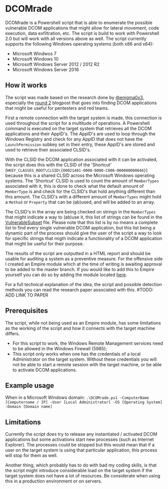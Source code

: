 # DCOMrade
DCOMrade is a Powershell script that is able to enumerate the possible vulnerable DCOM applications that might allow for lateral movement, code execution, data exfiltration, etc. The script is build to work with Powershell 2.0 but will work with all versions above as well. The script currently supports the following Windows operating systems (both x86 and x64):

* Microsoft Windwos 7
* Microsoft Windows 10
* Microsoft Windows Server 2012 / 2012 R2
* Microsoft Windows Server 2016

## How it works
The script was made based on the research done by [@enigma0x3](https://twitter.com/enigma0x3), especially the [round 2](https://enigma0x3.net/2017/01/23/lateral-movement-via-dcom-round-2/) blogpost that goes into finding DCOM applications that might be useful for pentesters and red teams.

First a remote connection with the target system is made, this connection is used throughout the script for a multitude of operations. A Powershell command is executed on the target system that retrieves all the DCOM applications and their AppID's. The AppID's are used to loop through the Windows Registry and check for any AppID that does not have the `LaunchPermission` subkey set in their entry, these AppID's are stored and used to retrieve their associated CLSID's.

With the CLSID the DCOM application associated with it can be activated, the script does this with the CLSID of the 'Shortcut' (`HKEY_CLASSES_ROOT\CLSID\{00021401-0000-0000-C000-000000000046}`) because this is a shared CLSID across the Microsoft Windows operating systems. The 'Shortcut' CLSID is used to count the amount of `MemberTypes` associated with it, this is done to check what the default amount of `MemberType` is and check for the CLSID's that hold anything different than this amount. The CLSID's with a different amount of `MemberTypes` might hold a `Method` or `Property` that can be (ab)used, and will be added to an array.

The CLSID's in the array are being checked on strings in the `MemberTypes` that might indicate a way to (ab)use it, this list of strings can be found in the [VulnerableSubset](https://github.com/sud0woodo/DCOMrade/blob/master/VulnerableSubset.txt) file. Please note that this list is by no means a complete list to find every single vulnerable DCOM application, but this list being a dynamic part of the process should give the user of the script a way to look for specific strings that migth indicate a functionality of a DCOM application that might be useful for their purpose.

The results of the script are outputted in a HTML report and should be usable for auditing a system as a preventive measure. For the offensive side I created an Empire module which at the time of writing is awaiting approval to be added to the master branch. If you would like to add this to Empire yourself you can do so by adding the module located [here](https://github.com/sud0woodo/DCOMrade/tree/master/Empire).

For a full technical explanation of the idea, the script and possible detection methods you can read the research paper associated with this. #TODO: ADD LINK TO PAPER

## Prerequisites
The script, while not being used as an Empire module, has some limitations as the working of the script and how it connects with the target machine differs.

* For this script to work, the Windows Remote Management services need to be allowed in the Windows Firewall (5985);
* This script only works when one has the credentials of a local Administrator on the target system. Without these credentials you will not be able to start a remote session with the target machine, or be able to activate DCOM applications.

## Example usage
When in a Microsoft Windows domain:
`.\DCOMrade.ps1 -ComputerName [Computername / IP] -User [Local Administrator] -OS [Operating System] -Domain [Domain name]`

## Limitations
Currently the script does try to release any instantiated / activated DCOM applications but some activations start new processes (such as Internet Explorer). The processes could be stopped but this would mean that if a user on the target system is using that particular application, this process will stop for them as well.

Another thing, which probably has to do with bad my coding skills, is that the script might introduce considerable load on the target system if the target system does not have a lot of resources. Be considerate when using this in a production environment or on servers.